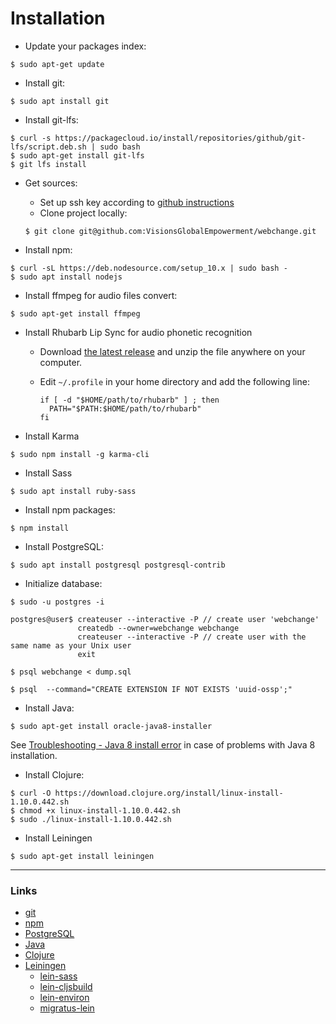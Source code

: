 # Installation

- Update your packages index:

```
$ sudo apt-get update
```

- Install git:

```
$ sudo apt install git
```

- Install git-lfs:

```
$ curl -s https://packagecloud.io/install/repositories/github/git-lfs/script.deb.sh | sudo bash
$ sudo apt-get install git-lfs
$ git lfs install
```

- Get sources:
  - Set up ssh key according to [github instructions](https://help.github.com/en/articles/connecting-to-github-with-ssh)
  - Clone project locally:

  ```
  $ git clone git@github.com:VisionsGlobalEmpowerment/webchange.git
  ```

- Install npm:

```
$ curl -sL https://deb.nodesource.com/setup_10.x | sudo bash -
$ sudo apt install nodejs
```


- Install ffmpeg for audio files convert:

```
$ sudo apt-get install ffmpeg
```

- Install Rhubarb Lip Sync for audio phonetic recognition

    - Download [the latest release](https://github.com/DanielSWolf/rhubarb-lip-sync/releases) and unzip the file anywhere on your computer.
    - Edit `~/.profile` in your home directory and add the following line: 
    
      ```
      if [ -d "$HOME/path/to/rhubarb" ] ; then
        PATH="$PATH:$HOME/path/to/rhubarb"
      fi
      ```


- Install Karma

```
$ sudo npm install -g karma-cli
```

- Install Sass

```
$ sudo apt install ruby-sass
```

- Install npm packages:

```
$ npm install
```

- Install PostgreSQL:

```
$ sudo apt install postgresql postgresql-contrib
```

- Initialize database:

```
$ sudo -u postgres -i

postgres@user$ createuser --interactive -P // create user 'webchange'
               createdb --owner=webchange webchange
               createuser --interactive -P // create user with the same name as your Unix user
               exit
              
$ psql webchange < dump.sql

$ psql  --command="CREATE EXTENSION IF NOT EXISTS 'uuid-ossp';"
```

- Install Java:

```
$ sudo apt-get install oracle-java8-installer
```

See [Troubleshooting - Java 8 install error](wiki/troubleshooting.md) in case of problems with Java 8 installation.

- Install Clojure:

```
$ curl -O https://download.clojure.org/install/linux-install-1.10.0.442.sh
$ chmod +x linux-install-1.10.0.442.sh
$ sudo ./linux-install-1.10.0.442.sh
```

- Install Leiningen

```
$ sudo apt-get install leiningen
```

---

### Links

- [git](https://git-scm.com/)
- [npm](https://www.npmjs.com/)
- [PostgreSQL](https://www.postgresql.org/)
- [Java](https://java.com)
- [Clojure](https://clojure.org)
- [Leiningen](https://leiningen.org)
  - [lein-sass](https://github.com/tuhlmann/lein-sass)
  - [lein-cljsbuild](https://github.com/emezeske/lein-cljsbuild)
  - [lein-environ](https://github.com/weavejester/environ)
  - [migratus-lein](https://github.com/yogthos/migratus-lein)
